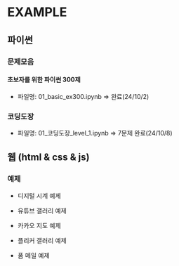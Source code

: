 # EXAMPLE

## 파이썬

### 문제모음

#### 초보자를 위한 파이썬 300제

- 파일명: 01_basic_ex300.ipynb => 완료(24/10/2)

### 코딩도장

- 파일명: 01_코딩도장_level_1.ipynb => 7문제 완료(24/10/8)

## 웹 (html & css & js)

### 예제

- 디지털 시계 예제

- 유튜브 갤러리 예제

- 카카오 지도 예제

- 플리커 갤러리 예제

- 폼 메일 예제
